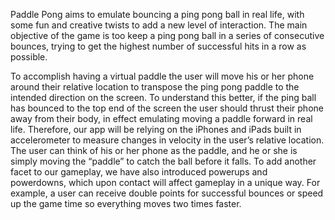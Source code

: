 Paddle Pong aims to emulate bouncing a ping pong ball in real life, with some fun and creative twists to add a new level of interaction. The main objective of the game is too keep a ping pong ball in a series of consecutive bounces, trying to get the highest number of successful hits in a row as possible. 

To accomplish having a virtual paddle the user will move his or her phone around their relative location to transpose the ping pong paddle to the intended direction on the screen. To understand this better, if the ping ball has bounced to the top end of the screen the user should thrust their phone away from their body, in effect emulating moving a paddle forward in real life. Therefore, our app will be relying on the iPhones and iPads built in accelerometer to measure changes in velocity in the user’s relative location.  The user can think of his or her phone as the paddle, and he or she is simply moving the “paddle” to catch the ball before it falls. To add another facet to our gameplay, we have also introduced powerups and powerdowns, which upon contact will affect gameplay in a unique way. For example, a user can receive double points for successful bounces or speed up the game time so everything moves two times faster. 
